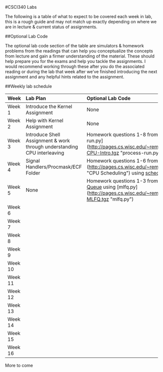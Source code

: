 #CSCI340 Labs

The following is a table of what to expect to be covered each week in lab, this is a rough guide and may not match up exactly depending on where we are in lecture & current status of assignments.

##Optional Lab Code

The optional lab code section of the table are simulators & homework problems from the readings that can help you conceptualize the concepts from lecture and gain a firmer understanding of the material. These should help prepare you for the exams and help you tackle the assignments. I would recommend working through these after you do the associated reading or during the lab that week after we've finished introducing the next assignment and any helpful hints related to the assignment.

##Weekly lab schedule

|Week     | Lab Plan | Optional Lab Code |
|---------|:---------|:-----|
|Week 1   | Introduce the Kernel Assignment | None |
|Week 2   | Help with Kernel Assignment | None |
|Week 3   | Introduce Shell Assignment & work through understanding CPU interleaving | Homework questions 1-8 from [CPU Intro](http://www.cs.wisc.edu/~remzi/OSTEP/cpu-intro.pdf "CPU Intro") using [process-run.py] (http://pages.cs.wisc.edu/~remzi/OSTEP/Homework/HW-CPU-Intro.tgz "process-run.py") |
|Week 4   | Signal Handlers/Procmask/ECF Folder | Homework questions 1-6 from [CPU Scheduling] (http://pages.cs.wisc.edu/~remzi/OSTEP/cpu-sched.pdf "CPU Scheduling") using [scheduler.py](http://pages.cs.wisc.edu/~remzi/OSTEP/Homework/HW-Scheduler.tgz "scheduler.py") |
|Week 5   | None | Homework questions 1-3 from [Multi-Level Feedback Queue](http://pages.cs.wisc.edu/~remzi/OSTEP/cpu-sched-mlfq.pdf "MLFQ") using [mlfq.py] (http://pages.cs.wisc.edu/~remzi/OSTEP/Homework/HW-MLFQ.tgz "mlfq.py")
|Week 6   | |
|Week 7   | |
|Week 8   | |
|Week 9   | |
|Week 10   | |
|Week 11   | |
|Week 12   | |
|Week 13   | |
|Week 14   | |
|Week 15   | |
|Week 16   | |

More to come

